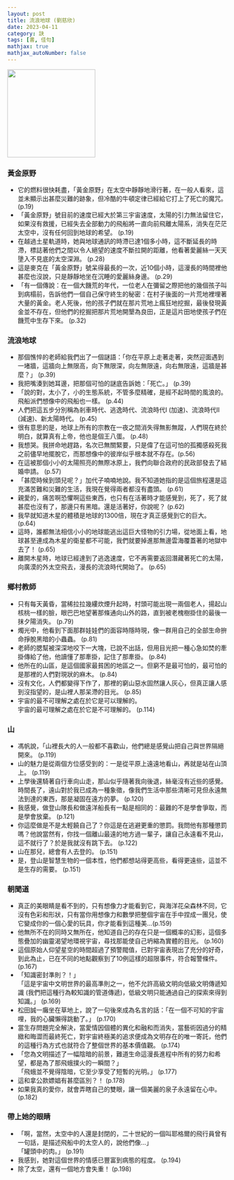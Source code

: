 ```yaml
---
layout: post
title: 流浪地球 (劉慈欣)
date: 2023-04-11
category: 訣
tags: [書, 佳句]
mathjax: true
mathjax_autoNumber: false
---
```


<img src="https://doltegg.github.io/book/images/earth.jpg" style="width: 200px">

### 黃金原野
- 它的燃料很快耗盡，「黃金原野」在太空中靜靜地滑行著，在一般人看來，這並未顯示出甚麼災難的跡象，但冷酷的牛頓定律已經給它打上了死亡的魔咒。 (p.19)
- 「黃金原野」號目前的速度已經大於第三宇宙速度，太陽的引力無法留住它，如果沒有救援，已經失去全部動力的飛船將一直向前飛離太陽系，消失在茫茫太空中，沒有任何回到地球的希望。 (p.19)
- 在越過土星軌道時，她與地球通訊的時滯已達1個多小時，這不斷延長的時滯，標誌著他們之間以令人絕望的速度不斷拉開的距離，他看著愛麗絲一天天墬入不見底的太空深淵。 (p.28)
- 這是麥克在「黃金原野」號呆得最長的一次，近10個小時，這漫長的時間裡他甚麼也沒說，只是靜靜地坐在沉睡的愛麗絲身邊。 (p.29)
- 「有一個傳說：在一個大饑荒的年代，一位老人在彌留之際把他的幾個孩子叫到病榻前，告訴他們一個自己保守終生的秘密：在村子後面的一片荒地裡埋著大量的黃金。老人死後，他的孩子們就在那片荒地上瘋狂地挖掘，最後發現黃金並不存在，但他們的挖掘把那片荒地開墾為良田，正是這片田地使孩子們在饑荒中生存下來。 (p.32)

### 流浪地球
- 那個憔悴的老師給我們出了一個謎語：「你在平原上走著走著，突然迎面遇到一堵牆，這牆向上無限高，向下無限深，向左無限遠，向右無限遠，這牆是甚麼？」 (p.39)
- 我把嘴湊到她耳邊，把那個可怕的謎底告訴她：「死亡。」 (p.39)
- 「說的對，太小了，小的生態系統，不管多麼精確，是經不起時間的風浪的。飛船派們想像中的飛船也一樣。 (p.44)
- 人們把這五步分別稱為剎車時代、逃逸時代、流浪時代I (加速)、流浪時代II (減速)、新太陽時代。 (p.45)
- 很有意思的是，地球上所有的宗教在一夜之間消失得無影無蹤，人們現在終於明白，就算真有上帝，他也是個王八蛋。 (p.48)
- 我想哭。我拼命地趕路，名次已無關緊要，只是偉了在這可怕的孤獨感殺死我之前儘早地擺脫它，而那想像中的彼岸似乎根本就不存在。(p.56)
- 在這被那個小小的太陽照亮的無際冰原上，我們向聯合政府的民政部發去了結婚申請。 (p.57)
- 「甚麼時候到頭兒呢？」加代子喃喃地說。我不知道她指的是這個旅程還是這充滿苦難和災難的生活，我現在覺得兩者都沒有盡頭。 (p.61)
- 親愛的，痛苦啊恐懼啊這些東西，也只有在活著時才能感覺到，死了，死了就甚麼也沒有了，那邊只有黑暗。還是活著好，你說呢？ (p.62)
- 我早就知道木星的體積是地球的1300倍，現在才真正感覺到它的巨大。 (p.64)
- 這時，誰都無法相信小小的地球能逃出這巨大怪物的引力場，從地面上看，地球甚至連成為木星的衛星都不可能，我們就要掉進那無邊雲海覆蓋著的地獄中去了！ (p.65)
- 離開木星時，地球已經達到了逃逸速度，它不再需要返回潛藏著死亡的太陽，向廣漠的外太空飛去，漫長的流浪時代開始了。 (p.65)

### 鄉村教師
- 只有每天黃昏，當稀拉拉幾縷炊煙升起時，村頭可能出現一兩個老人，揚起山核桃一樣的臉，眼巴巴地望著那條通向山外的路，直到被老槐樹掛住的最後一抹夕陽消失。 (p.79)
- 燭光中，他看到下面那群娃娃們的面容時隱時現，像一群用自己的全部生命拚命掙脫黑暗的小蟲蟲。 (p.81)
- 老師的腮幫被深深地咬下一大塊，已說不出話，但用目光把一種心急如焚的牽掛傳給了他，他讀懂了那牽掛，記住了那牽掛。 (p.84)
- 他所在的山區，是這個國家最貧困的地區之一。但窮不是最可怕的，最可怕的是那裡的人們對現狀的麻木。 (p.84)
- 沒有文化，人們都變得下作了，那裡的窮山惡水固然讓人灰心，但真正讓人感到沒指望的，是山裡人那呆滯的目光。 (p.85)
- 宇宙的最不可理解之處在於它是可以理解的。<br>
宇宙的最可理解之處在於它是不可理解的。 (p.114)

### 山
- 馮帆說，「山裡長大的人一般都不喜歡山，他們總是感覺山把自己與世界隔絕開來。 (p.119)
- 山的魅力是從兩個方位感受到的：一是從平原上遠遠地看山，再就是站在山頂上。 (p.119)
- 上學後還騎著自行車向山走，那山似乎隨著我向後退，絲毫沒有近些的感覺。時間長了，遠山對於我已成為一種象徵，像我們生活中那些清晰可見但永遠無法到達的東西，那是凝固在遠方的夢。 (p.120)
- 我感覺，做登山隊長和做遠洋船長有一點是相同的：最難的不是學會爭取，而是學會放棄。 (p.121)
- 你這麼做是不是太輕饒自己了？你這是在逃避更重的懲罰。我問他有那種懲罰嗎？他說當然有，你找一個離山最遠的地方過一輩子，讓自己永遠看不見山，這不就行了？於是我就沒有跳下去。 (p.122)
- 山在那兒，總會有人去登的。 (p.151)
- 是，登山是智慧生物的一個本性，他們都想站得更高些，看得更遠些，這並不是生存的需要。 (p.151)

### 朝聞道
- 真正的美眼睛是看不到的，只有想像力才能看到它，與海洋花朵森林不同，它沒有色彩和形狀，只有當你用想像力和數學把整個宇宙在手中捏成一團兒，使它變成你的一個心愛的玩具，你才能看到這種美…(p.159)
- 他無所不在的同時又無所在，他知道自己的存在只是一個概率的幻影，這個多態疊加的幽靈渴望地環視宇宙，尋找那能使自己坍縮為實體的目光。 (p.160)
- 這個原始人仰望星空的時間超過了預警閥值，已對宇宙表現出了充分的好奇，到此為止，已在不同的地點觀察到了10例這樣的超限事件，符合報警條件。 (p.167)
- 「知識密封準則？！」<br>
「這是宇宙中文明世界的最高準則之一，他不允許高級文明向低級文明傳遞知識 (我們把這種行為較知識的管道傳遞)，低級文明只能通過自己的探索來得到知識。」 (p.169)
- 松田誠一癱坐在草地上，說了一句後來成為名言的話：「在一個不可知的宇宙哩，我的心臟懶得跳動了。」 (p.170)
- 當生存問題完全解決，當愛情因個體的異化和融和而消失，當藝術因過分的精緻和晦澀而最終死亡，對宇宙終極美的追求便成為文明存在的唯一寄託，他們的這種行為方式也就符合了整個世界的基本價值觀。 (p.174)
- 「您為文明描述了一幅陰暗的前景，難道生命這漫長進程中所有的努力和希望，都是為了那飛蛾撲火的一瞬間？」<br>
「飛蛾並不覺得陰暗，它至少享受了短暫的光明。」 (p.177)
- 這和拿公款嫖娼有甚麼區別？！ (p.178)
- 如果我真的愛你，就會弄瞎自己的雙眼，讓一個美麗的泉子永遠留在心中。 (p.182)

### 帶上她的眼睛
- 「啊，當然，太空中的人還是封閉的，二十世紀的一個叫耶格爾的飛行員曾有一句話，是描述飛船中的太空人的，說他們像…」<br>
「罐頭中的肉。」 (p.191)
- 我感到，她對這個世界的情感已豐富到病態的程度。 (p.194)
- 除了太空，還有一個地方會失重！ (p.198)
